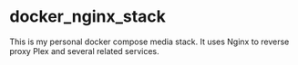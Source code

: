 # docker_nginx_stack
This is my personal docker compose media stack. It uses Nginx to reverse proxy Plex and several related services.
